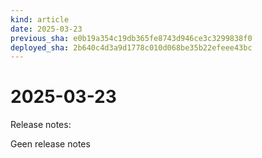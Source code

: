 ```yaml
---
kind: article
date: 2025-03-23
previous_sha: e0b19a354c19db365fe8743d946ce3c3299838f0
deployed_sha: 2b640c4d3a9d1778c010d068be35b22efeee43bc
---
```


# 2025-03-23

Release notes:

Geen release notes
